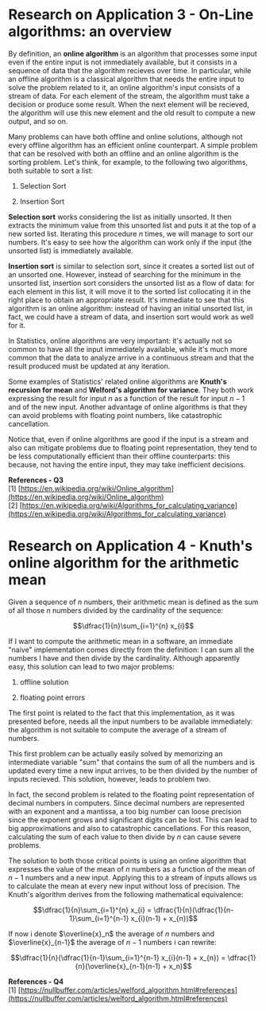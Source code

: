 <script type="text/javascript" id="MathJax-script" async
  src="https://cdn.jsdelivr.net/npm/mathjax@3/es5/tex-mml-chtml.js">
</script>
<script>
  MathJax = {
    tex: {
      inlineMath: [['$', '$']]
    }
  };
</script>

# Research on Application 3 - On-Line algorithms: an overview

By definition, an **online algorithm** is an algorithm that processes some input even if the entire input is not immediately available, but it consists in a sequence of data that the algorithm recieves over time. In particular, while an offline algorithm is a classical algorithm that needs the entire input to solve the problem related to it, an online algorithm's input consists of a stream of data. For each element of the stream, the algorithm must take a decision or produce some result. When the next element will be recieved, the algorithm will use this new element and the old result to compute a new output, and so on.

Many problems can have both offline and online solutions, although not every offline algorithm has an efficient online counterpart. A simple problem that can be resolved with both an offline and an online algorithm is the sorting problem. Let's think, for example, to the following two algorithms, both suitable to sort a list:

1. Selection Sort

2. Insertion Sort

**Selection sort** works considering the list as initially unsorted. It then extracts the minimum value from this unsorted list and puts it at the top of a new sorted list. Iterating this procedure $n$ times, we will manage to sort our numbers. It's easy to see how the algorithm can work only if the input (the unsorted list) is immediately available.

**Insertion sort** is similar to selection sort, since it creates a sorted list out of an unsorted one. However, instead of searching for the minimum in the unsorted list, insertion sort considers the unsorted list as a flow of data: for each element in this list, it will move it to the sorted list collocating it in the right place to obtain an appropriate result. It's immediate to see that this algorithm is an online algorithm: instead of having an initial unsorted list, in fact, we could have a stream of data, and insertion sort would work as well for it.

In Statistics, online algorithms are very important: it's actually not so common to have all the input immediately available, while it's much more common that the data to analyze arrive in a continuous stream and that the result produced must be updated at any iteration.

Some examples of Statistics' related online algorithms are **Knuth's recursion for mean** and **Welford's algorithm for variance**. They both work expressing the result for input $n$ as a function of the result for input $n-1$ and of the new input. Another advantage of online algorithms is that they can avoid problems with floating point numbers, like catastrophic cancellation.

Notice that, even if online algorithms are good if the input is a stream and also can mitigate problems due to floating point representation, they tend to be less computationally efficient than their offline counterparts: this because, not having the entire input, they may take inefficient decisions.


**References - Q3** \
[1] [https://en.wikipedia.org/wiki/Online_algorithm](https://en.wikipedia.org/wiki/Online_algorithm) \
[2] [https://en.wikipedia.org/wiki/Algorithms_for_calculating_variance](https://en.wikipedia.org/wiki/Algorithms_for_calculating_variance)

# Research on Application 4 - Knuth's online algorithm for the arithmetic mean

Given a sequence of $n$ numbers, their arithmetic mean is defined as the sum of all those $n$ numbers divided by the cardinality of the sequence:

$$\dfrac{1}{n}\sum_{i=1}^{n} x_{i}$$

If I want to compute the arithmetic mean in a software, an immediate "naive" implementation comes directly from the definition: I can sum all the numbers I have and then divide by the cardinality. Although apparently easy, this solution can lead to two major problems:

1. offline solution

2. floating point errors

The first point is related to the fact that this implementation, as it was presented before, needs all the input numbers to be available immediately: the algorithm is not suitable to compute the average of a stream of numbers.

This first problem can be actually easily solved by memorizing an intermediate variable "sum" that contains the sum of all the numbers and is updated every time a new input arrives, to be then divided by the number of inputs recieved. This solution, however, leads to problem two.

In fact, the second problem is related to the floating point representation of decimal numbers in computers. Since decimal numbers are represented with an exponent and a mantissa, a too big number can loose precision since the exponent grows and significant digits can be lost. This can lead to big approximations and also to catastrophic cancellations. For this reason, calculating the sum of each value to then divide by $n$ can cause severe problems.

The solution to both those critical points is using an online algorithm that expresses the value of the mean of $n$ numbers as a function of the mean of $n-1$ numbers and a new input. Applying this to a stream of inputs allows us to calculate the mean at every new input without loss of precision. The Knuth's algorithm derives from the following mathematical equivalence:

$$\dfrac{1}{n}\sum_{i=1}^{n} x_{i} = \dfrac{1}{n}(\dfrac{1}{n-1}\sum_{i=1}^{n-1} x_{i}(n-1) + x_{n})$$

If now i denote $\overline{x}_n$ the average of $n$ numbers and $\overline{x}_{n-1}$ the average of $n-1$ numbers i can rewrite:

$$\dfrac{1}{n}(\dfrac{1}{n-1}\sum_{i=1}^{n-1} x_{i}(n-1) + x_{n}) = \dfrac{1}{n}(\overline{x}_{n-1}(n-1) + x_n)$$

**References - Q4** \
[1] [https://nullbuffer.com/articles/welford_algorithm.html#references](https://nullbuffer.com/articles/welford_algorithm.html#references)